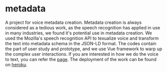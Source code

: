 # metadata

A project for voice metadata creation. Metadata creation is always considered as a tedious work, as the speech recognition has applied in use in many industries, we found it's potential use in metadata creation. We used the Mozilla's speech recognition API to texualize voice and transform the text into metadata schema in the JSON-LD format. The codes contain the part of user study and prototype, and we use Vue framework to warp up the complex user interactions. If you are interested in how we do the voice to text, you can refer the [page](https://github.com/duckravel/Metadata/blob/main/src/components/mictest.vue). The deployment of the work can be found on [heroku](https://enigmatic-basin-78677.herokuapp.com/). 
